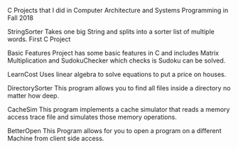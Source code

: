 C Projects that I did in Computer Architecture and Systems Programming in Fall 2018

StringSorter
Takes one big String and splits into a sorter list of multiple words. First C Project

Basic Features
Project has some basic features in C and includes Matrix Multiplication and SudokuChecker which checks is Sudoku can be solved.

LearnCost
Uses linear algebra to solve equations to put a price on houses.

DirectorySorter
This program allows you to find all files inside a directory no matter how deep.

CacheSim
This program implements a cache simulator that reads a memory access trace file and simulates those memory operations.

BetterOpen
This Program allows for you to open a program on a different Machine from client side access.
